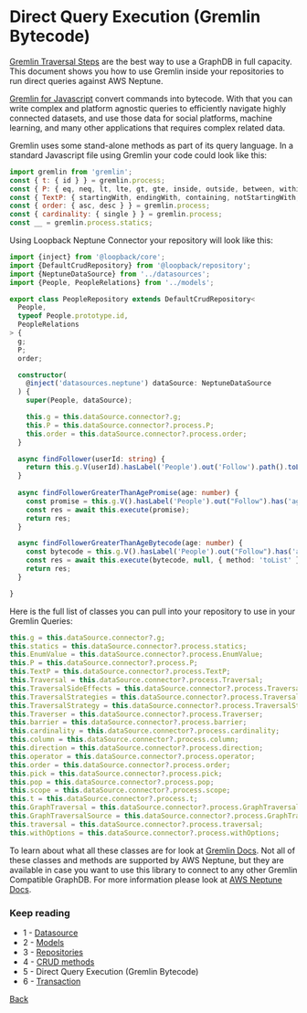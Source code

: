 # Direct Query Execution (Gremlin Bytecode)

[Gremlin Traversal Steps](http://tinkerpop.apache.org/docs/current/reference/#graph-traversal-steps) are the best way 
to use a GraphDB in full capacity. This document shows you how to use Gremlin inside your repositories to run 
direct queries against AWS Neptune.

[Gremlin for Javascript](https://www.npmjs.com/package/gremlin) convert commands into bytecode. With that you can
write complex and platform agnostic queries to efficiently navigate highly connected datasets, and use those data 
for social platforms, machine learning, and many other applications that requires complex related data. 

Gremlin uses some stand-alone methods as part of its query language. In a standard Javascript file using Gremlin 
your code could look like this:
```javascript
import gremlin from 'gremlin';
const { t: { id } } = gremlin.process;
const { P: { eq, neq, lt, lte, gt, gte, inside, outside, between, within, without } } = gremlin.process;
const { TextP: { startingWith, endingWith, containing, notStartingWith, notEndingWith, notContaining } } = gremlin.process;
const { order: { asc, desc } } = gremlin.process;
const { cardinality: { single } } = gremlin.process;
const __ = gremlin.process.statics;
```
Using Loopback Neptune Connector your repository will look like this:
```typescript
import {inject} from '@loopback/core';
import {DefaultCrudRepository} from '@loopback/repository';
import {NeptuneDataSource} from '../datasources';
import {People, PeopleRelations} from '../models';

export class PeopleRepository extends DefaultCrudRepository<
  People,
  typeof People.prototype.id,
  PeopleRelations
> {
  g;
  P;
  order;

  constructor(
    @inject('datasources.neptune') dataSource: NeptuneDataSource
  ) {
    super(People, dataSource);

    this.g = this.dataSource.connector?.g;
    this.P = this.dataSource.connector?.process.P;
    this.order = this.dataSource.connector?.process.order;
  }

  async findFollower(userId: string) {
    return this.g.V(userId).hasLabel('People').out('Follow').path().toList();
  }
  
  async findFollowerGreaterThanAgePromise(age: number) {
    const promise = this.g.V().hasLabel('People').out("Follow").has('age', this.P.gt(age)).elementMap().dedup().order().by('age', this.order.asc).toList();
    const res = await this.execute(promise);
    return res;
  }

  async findFollowerGreaterThanAgeBytecode(age: number) {
    const bytecode = this.g.V().hasLabel('People').out("Follow").has('age', this.P.gt(age)).elementMap().dedup().order().by('age', this.order.asc);
    const res = await this.execute(bytecode, null, { method: 'toList' });
    return res;
  }

}
```
Here is the full list of classes you can pull into your repository to use in your Gremlin Queries:
```typescript
this.g = this.dataSource.connector?.g;
this.statics = this.dataSource.connector?.process.statics;
this.EnumValue = this.dataSource.connector?.process.EnumValue;
this.P = this.dataSource.connector?.process.P;
this.TextP = this.dataSource.connector?.process.TextP;
this.Traversal = this.dataSource.connector?.process.Traversal;
this.TraversalSideEffects = this.dataSource.connector?.process.TraversalSideEffects;
this.TraversalStrategies = this.dataSource.connector?.process.TraversalStrategies;
this.TraversalStrategy = this.dataSource.connector?.process.TraversalStrategy;
this.Traverser = this.dataSource.connector?.process.Traverser;
this.barrier = this.dataSource.connector?.process.barrier;
this.cardinality = this.dataSource.connector?.process.cardinality;
this.column = this.dataSource.connector?.process.column;
this.direction = this.dataSource.connector?.process.direction;
this.operator = this.dataSource.connector?.process.operator;
this.order = this.dataSource.connector?.process.order;
this.pick = this.dataSource.connector?.process.pick;
this.pop = this.dataSource.connector?.process.pop;
this.scope = this.dataSource.connector?.process.scope;
this.t = this.dataSource.connector?.process.t;
this.GraphTraversal = this.dataSource.connector?.process.GraphTraversal;
this.GraphTraversalSource = this.dataSource.connector?.process.GraphTraversalSource;
this.traversal = this.dataSource.connector?.process.traversal;
this.withOptions = this.dataSource.connector?.process.withOptions;
```
To learn about what all these classes are for look at [Gremlin Docs](https://tinkerpop.apache.org/docs/current/reference/). 
Not all of these classes and methods are supported by AWS Neptune, but they are available in case you want to use 
this library to connect to any other Gremlin Compatible GraphDB. For more information please look at 
[AWS Neptune Docs](https://docs.aws.amazon.com/neptune/latest/userguide/intro.html).

### Keep reading
- 1 - [Datasource](docs/datasource.md)
- 2 - [Models](docs/models.md)
- 3 - [Repositories](docs/repositories.md)
- 4 - [CRUD methods](docs/crud.md)
- 5 - Direct Query Execution (Gremlin Bytecode)
- 6 - [Transaction](docs/transaction.md)

[Back](/)
